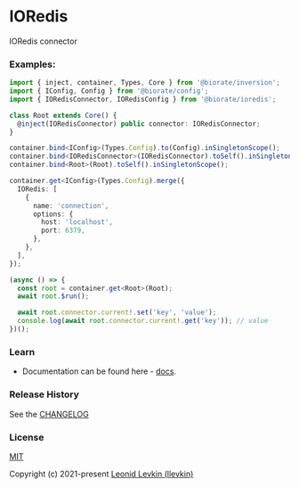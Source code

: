 # IORedis

IORedis connector

### Examples:

```ts
import { inject, container, Types, Core } from '@biorate/inversion';
import { IConfig, Config } from '@biorate/config';
import { IORedisConnector, IORedisConfig } from '@biorate/ioredis';

class Root extends Core() {
  @inject(IORedisConnector) public connector: IORedisConnector;
}

container.bind<IConfig>(Types.Config).to(Config).inSingletonScope();
container.bind<IORedisConnector>(IORedisConnector).toSelf().inSingletonScope();
container.bind<Root>(Root).toSelf().inSingletonScope();

container.get<IConfig>(Types.Config).merge({
  IORedis: [
    {
      name: 'connection',
      options: {
        host: 'localhost',
        port: 6379,
      },
    },
  ],
});

(async () => {
  const root = container.get<Root>(Root);
  await root.$run();

  await root.connector.current!.set('key', 'value');
  console.log(await root.connector.current!.get('key')); // value
})();
```

### Learn

- Documentation can be found here - [docs](https://biorate.github.io/core/modules/ioredis.html).

### Release History

See the [CHANGELOG](https://github.com/biorate/core/blob/master/packages/%40biorate/ioredis/CHANGELOG.md)

### License

[MIT](https://github.com/biorate/core/blob/master/packages/%40biorate/ioredis/LICENSE)

Copyright (c) 2021-present [Leonid Levkin (llevkin)](mailto:llevkin@yandex.ru)
